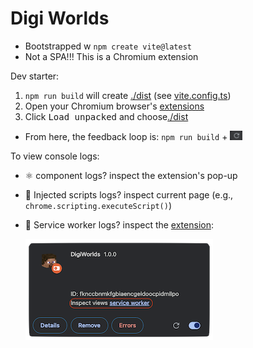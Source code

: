 # Digi Worlds

- Bootstrapped w `npm create vite@latest`
- Not a SPA!!! This is a Chromium extension

Dev starter:

1. `npm run build` will create [./dist](./dist) (see [vite.config.ts](./vite.config.ts))
2. Open your Chromium browser's [extensions](chrome://extensions/)
3. Click <kbd>Load unpacked</kbd> and choose[./dist](./dist)

- From here, the feedback loop is: `npm run build` + <img src="public/icons/reload-extension.png" alt="reload extension" style="height: 15px;">

To view console logs:

- ⚛️ component logs? inspect the extension's pop-up
- 💉 Injected scripts logs? inspect current page (e.g., `chrome.scripting.executeScript()`)
- 🤖 Service worker logs? inspect the [extension](chrome://extensions/):

  ![how to view extension console logs](public/icons/how-to-view-extension-console-logs.png)
